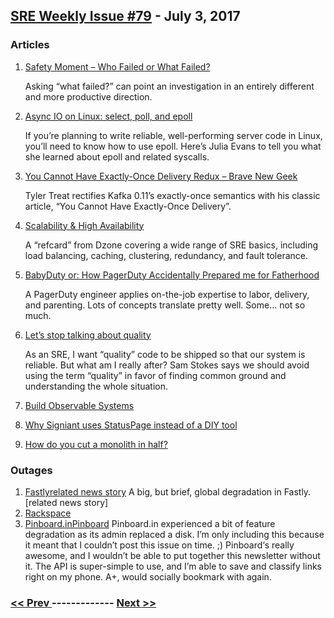 ## [SRE Weekly Issue #79](https://sreweekly.com/sre-weekly-issue-79/) - July 3, 2017
### Articles

1. [Safety Moment – Who Failed or What Failed?](http://preaccidentpodcast.podbean.com/e/safety-moment-who-failed-or-what-failed/)

    Asking “what failed?” can point an investigation in an entirely different and more productive direction.
1. [Async IO on Linux: select, poll, and epoll](https://jvns.ca/blog/2017/06/03/async-io-on-linux--select--poll--and-epoll/)

    If you’re planning to write reliable, well-performing server code in Linux, you’ll need to know how to use epoll. Here’s Julia Evans to tell you what she learned about epoll and related syscalls.
1. [You Cannot Have Exactly-Once Delivery Redux – Brave New Geek](http://bravenewgeek.com/you-cannot-have-exactly-once-delivery-redux/)

    Tyler Treat rectifies Kafka 0.11’s exactly-once semantics with his classic article, “You Cannot Have Exactly-Once Delivery”.
1. [Scalability & High Availability](https://dzone.com/refcardz/scalability)

    A “refcard” from Dzone covering a wide range of SRE basics, including load balancing, caching, clustering, redundancy, and fault tolerance.
1. [BabyDuty or: How PagerDuty Accidentally Prepared me for Fatherhood](https://www.pagerduty.com/blog/babyduty/)

    A PagerDuty engineer applies on-the-job expertise to labor, delivery, and parenting. Lots of concepts translate pretty well. Some… not so much.
1. [Let’s stop talking about quality](http://blog.samstokes.co.uk/blog/2016/02/24/quality-vs-empathy/)

    As an SRE, I want “quality” code to be shipped so that our system is reliable. But what am I really after? Sam Stokes says we should avoid using the term “quality” in favor of finding common ground and understanding the whole situation.
1. [Build Observable Systems](https://honeycomb.io/blog/2017/06/build-observable-systems/)

    
1. [Why Signiant uses StatusPage instead of a DIY tool](http://blog.statuspage.io/why-signiant-uses-statuspage)

    
1. [How do you cut a monolith in half?](http://programmingisterrible.com/post/162346490883/how-do-you-cut-a-monolith-in-half)

    
### Outages

1. [Fastlyrelated news story](https://status.fastly.com/incidents/rp4mvyd4tzx1)
    A big, but brief, global degradation in Fastly. [related news story]
1. [Rackspace](https://www.theregister.co.uk/2017/06/29/rackspace_hit_with_global_outage/)
1. [Pinboard.inPinboard](https://twitter.com/SREWeekly/status/881695417355956225)
    Pinboard.in experienced a bit of feature degradation as its admin replaced a disk. I’m only including this because it meant that I couldn’t post this issue on time. ;)
Pinboard‘s really awesome, and I wouldn’t be able to put together this newsletter without it. The API is super-simple to use, and I’m able to save and classify links right on my phone. A+, would socially bookmark with again.

### [ << Prev ](sreweekly-78.md) ------------- [ Next >> ](sreweekly-80.md)